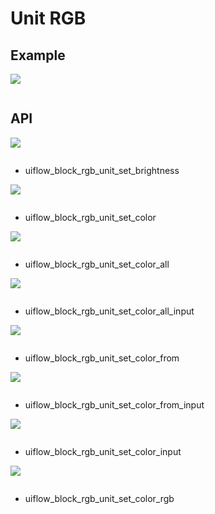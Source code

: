 # Unit RGB

## Example

<img class="blockly_svg" src="example.svg">

```python

```

## API

<img class="blockly_svg" src="https://m5stack.oss-cn-shenzhen.aliyuncs.com/resource/docs/static/assets/img/uiflow/blockly/unit/rgb/uiflow_block_rgb_unit_set_brightness.svg">

```python

```

- uiflow_block_rgb_unit_set_brightness

<img class="blockly_svg" src="https://m5stack.oss-cn-shenzhen.aliyuncs.com/resource/docs/static/assets/img/uiflow/blockly/unit/rgb/uiflow_block_rgb_unit_set_color.svg">

```python

```

- uiflow_block_rgb_unit_set_color

<img class="blockly_svg" src="https://m5stack.oss-cn-shenzhen.aliyuncs.com/resource/docs/static/assets/img/uiflow/blockly/unit/rgb/uiflow_block_rgb_unit_set_color_all.svg">

```python

```

- uiflow_block_rgb_unit_set_color_all

<img class="blockly_svg" src="https://m5stack.oss-cn-shenzhen.aliyuncs.com/resource/docs/static/assets/img/uiflow/blockly/unit/rgb/uiflow_block_rgb_unit_set_color_all_input.svg">

```python

```

- uiflow_block_rgb_unit_set_color_all_input

<img class="blockly_svg" src="https://m5stack.oss-cn-shenzhen.aliyuncs.com/resource/docs/static/assets/img/uiflow/blockly/unit/rgb/uiflow_block_rgb_unit_set_color_from.svg">

```python

```

- uiflow_block_rgb_unit_set_color_from

<img class="blockly_svg" src="https://m5stack.oss-cn-shenzhen.aliyuncs.com/resource/docs/static/assets/img/uiflow/blockly/unit/rgb/uiflow_block_rgb_unit_set_color_from_input.svg">

```python

```

- uiflow_block_rgb_unit_set_color_from_input

<img class="blockly_svg" src="https://m5stack.oss-cn-shenzhen.aliyuncs.com/resource/docs/static/assets/img/uiflow/blockly/unit/rgb/uiflow_block_rgb_unit_set_color_input.svg">

```python

```

- uiflow_block_rgb_unit_set_color_input

<img class="blockly_svg" src="https://m5stack.oss-cn-shenzhen.aliyuncs.com/resource/docs/static/assets/img/uiflow/blockly/unit/rgb/uiflow_block_rgb_unit_set_color_rgb.svg">

```python

```

- uiflow_block_rgb_unit_set_color_rgb

